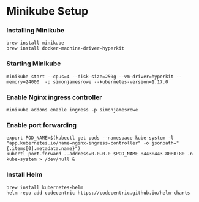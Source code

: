 # Minikube Setup

### Installing Minikube

```
brew install minikube
brew install docker-machine-driver-hyperkit
```

### Starting Minikube

```
minikube start --cpus=4 --disk-size=250g --vm-driver=hyperkit --memory=24000  -p simonjamesrowe --kubernetes-version=1.17.0
```


### Enable Nginx ingress controller

```
minikube addons enable ingress -p simonjamesrowe
```

### Enable port forwarding
```
export POD_NAME=$(kubectl get pods --namespace kube-system -l "app.kubernetes.io/name=nginx-ingress-controller" -o jsonpath="{.items[0].metadata.name}")
kubectl port-forward --address=0.0.0.0 $POD_NAME 8443:443 8080:80 -n kube-system > /dev/null &
```

### Install Helm

```
brew install kubernetes-helm
helm repo add codecentric https://codecentric.github.io/helm-charts
```
